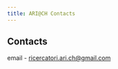 ```yaml
---
title: ARI@CH Contacts
---
```


## Contacts

email - [ricercatori.ari.ch@gmail.com](mailto:ricercatori.ari.ch@gmail.com)
